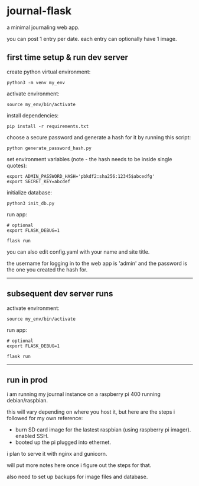 # journal-flask

a minimal journaling web app.

you can post 1 entry per date. each entry can optionally have 1 image.

## first time setup & run dev server

create python virtual environment:
```
python3 -m venv my_env
```

activate environment:
```
source my_env/bin/activate
```

install dependencies:
```
pip install -r requirements.txt
```

choose a secure password and generate a hash for it by running this script:
```
python generate_password_hash.py
```

set environment variables (note - the hash needs to be inside single quotes):
```
export ADMIN_PASSWORD_HASH='pbkdf2:sha256:12345$abcedfg'
export SECRET_KEY=abcdef
```

initialize database:
```
python3 init_db.py
```

run app:
```
# optional
export FLASK_DEBUG=1

flask run
```

you can also edit config.yaml with your name and site title.

the username for logging in to the web app is 'admin' and the password is the one you created the hash for.

---

## subsequent dev server runs

activate environment:
```
source my_env/bin/activate
```

run app:
```
# optional
export FLASK_DEBUG=1

flask run
```

---

## run in prod

i am running my journal instance on a raspberry pi 400 running debian/raspbian.

this will vary depending on where you host it, but here are the steps i followed for my own reference:
- burn SD card image for the lastest raspbian (using raspberry pi imager). enabled SSH.
- booted up the pi plugged into ethernet.

i plan to serve it with nginx and gunicorn.

will put more notes here once i figure out the steps for that.

also need to set up backups for image files and database.